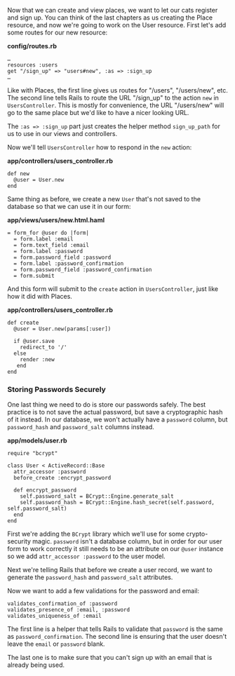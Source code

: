 Now that we can create and view places, we want to let our cats register and sign up. You can think of the last chapters as us creating the Place resource, and now we're going to work on the User resource. First let's add some routes for our new resource:

**config/routes.rb**

    …
    resources :users
    get "/sign_up" => "users#new", :as => :sign_up
    …
    
Like with Places, the first line gives us routes for "/users", "/users/new", etc. The second line tells Rails to route the URL "/sign_up" to the action `new` in `UsersController`. This is mostly for convenience, the URL "/users/new" will go to the same place but we'd like to have a nicer looking URL. 

The `:as => :sign_up` part just creates the helper method `sign_up_path` for us to use in our views and controllers.

Now we'll tell `UsersController` how to respond in the `new` action:


**app/controllers/users_controller.rb** 

    def new
      @user = User.new
    end

Same thing as before, we create a new `User` that's not saved to the database so that we can use it in our form:

**app/views/users/new.html.haml**

    = form_for @user do |form|
      = form.label :email
      = form.text_field :email
      = form.label :password 
      = form.password_field :password
      = form.label :password_confirmation
      = form.password_field :password_confirmation
      = form.submit 

And this form will submit to the `create` action in `UsersController`, just like how it did with Places.

**app/controllers/users_controller.rb**

  	def create
  	  @user = User.new(params[:user])
      
      if @user.save
        redirect_to '/'
      else
    	render :new
       end
  	end

### Storing Passwords Securely

One last thing we need to do is store our passwords safely. The best practice is to not save the actual password, but save a cryptographic hash of it instead. In our database, we won't actually have a `password` column, but `password_hash` and `password_salt` columns instead. 


**app/models/user.rb**

    require "bcrypt"

    class User < ActiveRecord::Base
      attr_accessor :password
      before_create :encrypt_password
      
      def encrypt_password
        self.password_salt = BCrypt::Engine.generate_salt     
        self.password_hash = BCrypt::Engine.hash_secret(self.password, self.password_salt)
      end
    end

First we're adding the `BCrypt` library which we'll use for some crypto-security magic. `password` isn't a database column, but in order for our user form to work correctly it still needs to be an attribute on our `@user` instance so we add `attr_accessor :password` to the user model.

Next we're telling Rails that before we create a user record, we want to generate the `password_hash` and `password_salt` attributes.

Now we want to add a few validations for the password and email:
    
    validates_confirmation_of :password
    validates_presence_of :email, :password
    validates_uniqueness_of :email

The first line is a helper that tells Rails to validate that `password` is the same as `password_confirmation`. The second line is ensuring that the user doesn't leave the `email` or `password` blank.

The last one is to make sure that you can't sign up with an email that is already being used. 

